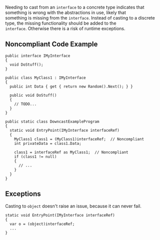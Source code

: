 
Needing to cast from an `interface` to a concrete type indicates that something is wrong with the abstractions in use, likely that<br>something is missing from the `interface`. Instead of casting to a discrete type, the missing functionality should be added to the<br>`interface`. Otherwise there is a risk of runtime exceptions.

## Noncompliant Code Example


    public interface IMyInterface
    {
      void DoStuff();
    }
    
    public class MyClass1 : IMyInterface
    {
      public int Data { get { return new Random().Next(); } }
    
      public void DoStuff()
      {
        // TODO...
      }
    }
    
    public static class DowncastExampleProgram
    {
      static void EntryPoint(IMyInterface interfaceRef)
      {
        MyClass1 class1 = (MyClass1)interfaceRef;  // Noncompliant
        int privateData = class1.Data;
    
        class1 = interfaceRef as MyClass1;  // Noncompliant
        if (class1 != null)
        {
          // ...
        }
      }
    }


## Exceptions

Casting to `object` doesn't raise an issue, because it can never fail.


    static void EntryPoint(IMyInterface interfaceRef)
    {
      var o = (object)interfaceRef;
      ...
    }

